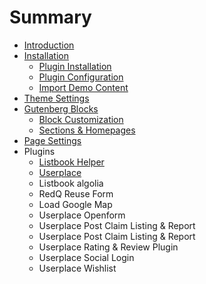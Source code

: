 # Summary

* [Introduction](README.md)
* [Installation](installation.md)
  * [Plugin Installation](installation/plugin-installation.md)
  * [Plugin Configuration](installation/plugin-configuration.md)
  * [Import Demo Content](installation/import-demo-content.md)
* [Theme Settings](theme-settings.md)
* [Gutenberg Blocks](gutenberg-blocks.md)
  * [Block Customization](gutenberg-blocks/block-customization.md)
  * [Sections & Homepages](gutenberg-blocks/sections-and-homepages.md)
* [Page Settings](page-settings.md)
* Plugins
  * [Listbook Helper](listbook-helper.md)
  * [Userplace](userplace.md)
  * Listbook algolia
  * RedQ Reuse Form
  * Load Google Map
  * Userplace Openform
  * Userplace Post Claim Listing & Report
  * Userplace Post Claim Listing & Report
  * Userplace Rating & Review Plugin
  * Userplace Social Login
  * Userplace Wishlist


